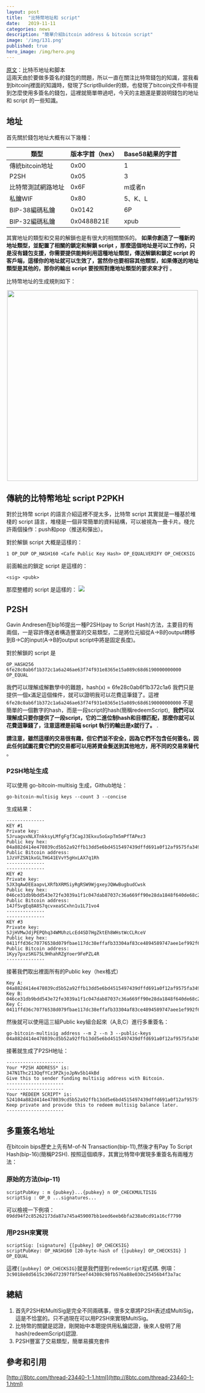 ```yaml
---
layout: post
title:  "比特幣地址和 script"
date:   2019-11-11
categories: news
description: "簡單介紹bitcoin address & bitcoin script"
image: '/img/131.png'
published: true
hero_image: /img/hero.png
---
```

[原文](http://gavinzhang.work/blockchain/比特币/比特币地址和脚本.html)：比特币地址和脚本    
這兩天由於要做多簽名的錢包的問題，所以一直在關注比特幣錢包的知識，當我看到bitcoinj裡面的知識時，發現了ScriptBuilder的類，也發現了bitcoinj文件中有提到怎麼使用多簽名的錢包，這裡就簡單帶過吧，今天的主題還是要說明錢包的地址和 script 的一些知識。

## 地址

首先關於錢包地址大概有以下幾種：

| 類型               | 版本字首（hex） | Base58結果的字首 |
| ------------------ | --------------- | ---------------- |
| 傳統bitcoin地址    | 0x00            | 1                |
| P2SH               | 0x05            | 3                |
| 比特幣測試網路地址 | 0x6F            | m或者n           |
| 私鑰WIF            | 0x80            | 5、K、L          |
| BIP-38編碼私鑰     | 0x0142          | 6P               |
| BIP-32編碼私鑰     | 0x0488B21E      | xpub             |

其實地址的類型和交易的解鎖也是有很大的相關關係的。 **如果你創造了一種新的地址類型，並配置了相關的鎖定和解鎖 script ，那麼這個地址是可以工作的，只是沒有錢包支援，你需要提供能夠利用這種地址類型，傳送解鎖和鎖定 script 的客戶端，這樣你的地址就可以生效了，當然你也要相容其他類型，如果傳送的地址類型是其他的，那你的輸出 script 要按照對應地址類型的要求來才行** 。

比特幣地址的生成規則如下：
<div align="center"><img width="500"  src="/img/132.png"/></div>

## 傳統的比特幣地址 script P2PKH

對於比特幣 script 的語言介紹這裡不提太多，比特幣 script 其實就是一種基於堆棧的 script 語言，堆棧是一個非常簡單的資料結構，可以被視為一疊卡片。棧允許兩個操作：push和pop（推送和彈出）。

對於解鎖 script 大概是這樣的：
```
1 OP_DUP OP_HASH160 <Cafe Public Key Hash> OP_EQUALVERIFY OP_CHECKSIG
```
前面輸出的鎖定 script 是這樣的：
```
<sig> <pubk>
```
那麼整體的 script 是這樣的：
![](/img/133.png)

## P2SH

Gavin Andresen在bip16提出一種P2SH(pay to Script Hash)方法，主要目的有兩個，一是容許傳送者構造豐富的交易類型，二是將位元組從A->B的output轉移到B->C的input(A->B的output script中將是固定長度)。

對於解鎖的 script 是

```
OP_HASH256 6fe28c0ab6f1b372c1a6a246ae63f74f931e8365e15a089c68d6190000000000 OP_EQUAL
```

我們可以理解成解數學中的難題，hash(x) = 6fe28c0ab6f1b372c1a6 我們只是提供一個x滿足這個條件，就可以證明我可以花費這筆錢了。這裡 `6fe28c0ab6f1b372c1a6a246ae63f74f931e8365e15a089c68d6190000000000` 不是簡單的一個數字的hash，而是一段script的hash(簡稱redeemScript),  **我們可以理解成只要你提供了一段script，它的二進位制hash和目標匹配，那麼你就可以花費這筆錢了，注意這裡是前端 script 執行的輸出是x就行了。** .

**請注意，雖然這樣的交易很有趣，但它們並不安全，因為它們不包含任何簽名，因此任何試圖花費它們的交易都可以用將資金髮送到其他地方，用不同的交易來替代** 。

### P2SH地址生成

可以使用 go-bitcoin-multisig 生成，Github地址：

```
go-bitcoin-multisig keys --count 3 --concise
```

生成結果：
```
--------------
KEY #1
Private key:
5JruagvxNLXTnkksyLMfgFgf3CagJ3Ekxu5oGxpTm5mPfTAPez3
Public key hex:
04a882d414e478039cd5b52a92ffb13dd5e6bd4515497439dffd691a0f12af9575fa349b5694ed3155b136f09e63975a1700c9f4d4df849323dac06cf3bd6458cd
Public Bitcoin address:
1JzVFZSN1kxGLTHG41EVvY5gHxLAX7q1Rh
--------------
--------------
KEY #2
Private key:
5JX3qAwDEEaapvLXRfbXRMSiyRgRSW9WjgxeyJQWwBugbudCwsk
Public key hex:
046ce31db9bdd543e72fe3039a1f1c047dab87037c36a669ff90e28da1848f640de68c2fe913d363a51154a0c62d7adea1b822d05035077418267b1a1379790187
Public Bitcoin address:
14JfSvgEq8A8S7qcvxeaSCxhn1u1L71vo4
--------------
--------------
KEY #3
Private key:
5JjHVMwJdjPEPQhq34WMUhzLcEd4SD7HgZktEh8WHstWcCLRceV
Public key hex:
0411ffd36c70776538d079fbae117dc38effafb33304af83ce4894589747aee1ef992f63280567f52f5ba870678b4ab4ff6c8ea600bd217870a8b4f1f09f3a8e83
Public Bitcoin address:
1Kyy7pxzSKG75L9HhahRZgYoer9FePZL4R
--------------
```

接著我們取出裡面所有的Public key（hex格式）

```
Key A:
04a882d414e478039cd5b52a92ffb13dd5e6bd4515497439dffd691a0f12af9575fa349b5694ed3155b136f09e63975a1700c9f4d4df849323dac06cf3bd6458cd
Key B:
046ce31db9bdd543e72fe3039a1f1c047dab87037c36a669ff90e28da1848f640de68c2fe913d363a51154a0c62d7adea1b822d05035077418267b1a1379790187
Key C:
0411ffd36c70776538d079fbae117dc38effafb33304af83ce4894589747aee1ef992f63280567f52f5ba870678b4ab4ff6c8ea600bd217870a8b4f1f09f3a8e83
```

然後就可以使用這三組Public key組合起來（A,B,C）進行多重簽名：

```
go-bitcoin-multisig address --m 2 --n 3 --public-keys 04a882d414e478039cd5b52a92ffb13dd5e6bd4515497439dffd691a0f12af9575fa349b5694ed3155b136f09e63975a1700c9f4d4df849323dac06cf3bd6458cd,046ce31db9bdd543e72fe3039a1f1c047dab87037c36a669ff90e28da1848f640de68c2fe913d363a51154a0c62d7adea1b822d05035077418267b1a1379790187,0411ffd36c70776538d079fbae117dc38effafb33304af83ce4894589747aee1ef992f63280567f52f5ba870678b4ab4ff6c8ea600bd217870a8b4f1f09f3a8e83
```

接著就生成了P2SH地址：

```
---------------------
Your *P2SH ADDRESS* is:
347N1Thc213QqfYCz3PZkjoJpNv5b14kBd
Give this to sender funding multisig address with Bitcoin.
---------------------
---------------------
Your *REDEEM SCRIPT* is:
524104a882d414e478039cd5b52a92ffb13dd5e6bd4515497439dffd691a0f12af9575fa349b5694ed3155b136f09e63975a1700c9f4d4df849323dac06cf3bd6458cd41046ce31db9bdd543e72fe3039a1f1c047dab87037c36a669ff90e28da1848f640de68c2fe913d363a51154a0c62d7adea1b822d05035077418267b1a1379790187410411ffd36c70776538d079fbae117dc38effafb33304af83ce4894589747aee1ef992f63280567f52f5ba870678b4ab4ff6c8ea600bd217870a8b4f1f09f3a8e8353ae
Keep private and provide this to redeem multisig balance later.
---------------------
```

## 多重簽名地址

在bitcoin bips歷史上先有M-of-N Transaction(bip-11),然後才有Pay To Script Hash(bip-16)(簡稱P2SH). 按照這個順序，其實比特幣中實現多重簽名有兩種方法：

### 原始的方法(bip-11)

```
scriptPubKey : m {pubkey}...{pubkey} n OP_CHECKMULTISIG
scriptSig : OP_0 ...signatures...
```

可以檢視一下例項：`09dd94f2c85262173da87a745a459007bb1eed6eeb6bfa238a0cd91a16cf7790`

### 用P2SH來實現

```
scriptSig: [signature] {[pubkey] OP_CHECKSIG}
scriptPubKey: OP_HASH160 [20-byte-hash of {[pubkey] OP_CHECKSIG} ] OP_EQUAL
```

這裡`{[pubkey] OP_CHECKSIG}`就是我們提到`redeemScript`程式碼. 例項：`3c9018e8d5615c306d72397f8f5eef44308c98fb576a88e030c25456b4f3a7ac`

## 總結

1. 首先P2SH和MultiSig是完全不同兩碼事，很多文章將P2SH表述成MultiSig，這是不恰當的。只不過現在可以用P2SH來實現MultiSig。
2. 比特幣的關鍵是認證，剛開始中本聰提供用私鑰認證，後來人發明了用hash(redeemScript)認證.
3. P2SH豐富了交易類型，簡單易擴充套件

## 參考和引用

[http://8btc.com/thread-23440-1-1.html](http://8btc.com/thread-23440-1-1.html)